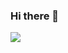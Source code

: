 ### Hi there 👋

<img src="https://media3.giphy.com/media/o0vwzuFwCGAFO/giphy.gif?cid=ecf05e47l1y95w91r80k7bsmdb0vby2u2i2crnr3ig7h5it8&rid=giphy.gif&ct=g"/>

<!--
**Keyvanhardani/Keyvanhardani** is a ✨ _special_ ✨ repository because its `README.md` (this file) appears on your GitHub profile.

Here are some ideas to get you started:

- 🔭 I’m currently working on ...
- 🌱 I’m currently learning ...
- 👯 I’m looking to collaborate on ...
- 🤔 I’m looking for help with ...
- 💬 Ask me about ...
- 📫 How to reach me: ...
- 😄 Pronouns: ...
- ⚡ Fun fact: ...
-->
